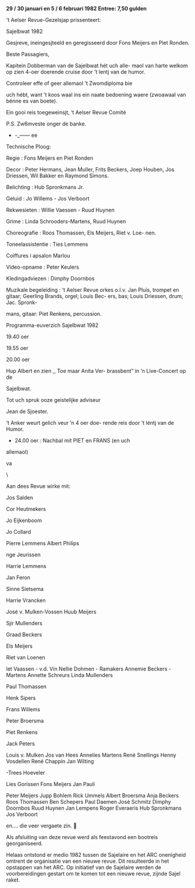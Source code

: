 **29 / 30 januari en 5 / 6 februari 1982**
**Entree: 7,50 gulden**

't Aelser Revue-Gezelsjap prissenteert:

Sajelbwat 1982

Gesjreve, ineingesjteeld en geregisseerd door
Fons Meijers en Piet Ronden.

 

Beste Passagiers,

Kapitein Dobberman van de Sajelbwat hét uch alle-
maol van harte welkom op zien 4-oer doerende cruise
door ’t lentj van de humor.

Controleer effe of geer allemaol ’t Zwomdiploma bie

uch hébt, want ’t koos waal ins ein naate bedoening
waere (zwoawaal van bénne es van boete).

Ein gooi reis toegeweinsjt,
‘t Aelser Revue Comité

P.S. Zw6mveste onger de banke.

- -_—— ee

Technische Ploog:

 

 

 

Regie : Fons Meijers en Piet Ronden

Decor : Peter Hermans, Jean Muller, Frits Beckers,
Joep Houben, Jos Driessen, Wil Bakker en
Raymond Simons.

Belichting : Hub Spronkmans Jr.

Geluid : Jo Willems - Jos Verboort

Rekwesieten : Willie Vaessen - Ruud Huynen

Grime : Linda Schrooders-Martens, Ruud Huynen

Choreografie : Roos Thomassen, Els Meijers, Riet v. Loe-
nen.

Toneelassistentie : Ties Lemmens

Coiffures i apsalon Marlou

Video-opname : Peter Keulers

Kledingadviezen : Dimphy Doornbos

Muzikale begeleiding :  ‘t Aelser Revue orkes o.I.v. Jan Pluis, trompet
en gitaar; Geerling Brands, orgel; Louis Bec-
ers, bas; Louis Driessen, drum; Jac. Spronk-

mans, gitaar: Piet Renkens, percussion.

Programma-euverzich Sajelbwat 1982

19.40 oer

19.55 oer

20.00 oer

Hup Albert en zien ,, Toe maar Anita Ver-
brassbent” in ’n Live-Concert op de

Sajelbwat.

Tot uch spruk ooze geistelijke adviseur

Jean de Sjoester.

’t Anker weurt gelich veur ’n 4 oer doe-
rende reis door ’t léntj van de Humor.

+ 24.00 oer : Nachbal mit PIET en FRANS (en uch

allemaol)

 

va

\

Aan dees Revue wirke mit:

Jos Salden

Cor Heutmekers

Jo Eijkenboom

Jo Collard

Pierre Lemmens
Albert Philips

nge Jeurissen

Harrie Lemmens

Jan Feron

Sinne Sietsema

Harrie Vrancken

José v. Mulken-Vossen
Huub Meijers

Sjir Mullenders

Graad Beckers

Els Meijers

Riet van Loenen

let Vaassen - v.d. Vin
Nellie Dohmen - Ramakers
Annemie Beckers - Martens
Annette Schreurs
Linda Mullenders

Paul Thomassen

Henk Sipers

Frans Willems

Peter Broersma

Piet Renkens

Jack Peters

 

Louis v. Mulken
Jos van Hees
Annelies Martens
René Snellings
Henny Vosdellen
René Chappin
Jan Wilting

-Trees Hoeveler

Lies Gorissen
Fons Meijers
Jan Pauli

Peter Meijers
Jupp Bohlem
Rick Ummels
Albert Broersma
Anja Beckers
Roos Thomassen
Ben Schepers
Paul Daemen
José Schmitz
Dimphy Doornbos
Ruud Huynen
Jan Lempens
Roger Everaeris
Hub Spronkmans
Jos Verboort

 

en.... die veer vergaete zin.


Als afsluiting van deze revue werd als feestavond een bootreis georganiseerd.

Helaas ontstond er medio 1982 tussen de Sajelaire en het ARC onenigheid omtrent de organisatie van een nieuwe revue. Dit resulteerde in het opstappen van het ARC.
Op initiatief van de Sajelaire werden de voorbereidingen gestart om te komen tot een nieuwe revue, zijnde Sajel raket.

